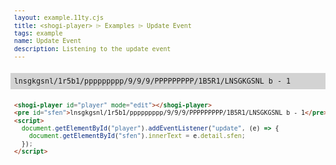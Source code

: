 ```yaml
---
layout: example.11ty.cjs
title: <shogi-player> ⌲ Examples ⌲ Update Event
tags: example
name: Update Event
description: Listening to the update event
---
```


<style>
  div.player {
    width: 600px;
  }
  pre {
    font-size: smaller;
    padding: 0.5em;
    background-color: lightgray;
    overflow-x: scroll;
  }
</style>
<div class="player">
  <shogi-player id="player" mode="edit"></shogi-player>
</div>
<pre id="sfen">lnsgkgsnl/1r5b1/ppppppppp/9/9/9/PPPPPPPPP/1B5R1/LNSGKGSNL b - 1</pre>
<script>
  document.getElementById("player").addEventListener("update", (e) => {
    document.getElementById("sfen").innerText = e.detail.sfen;
  });
</script>

```html
<shogi-player id="player" mode="edit"></shogi-player>
<pre id="sfen">lnsgkgsnl/1r5b1/ppppppppp/9/9/9/PPPPPPPPP/1B5R1/LNSGKGSNL b - 1</pre>
<script>
  document.getElementById("player").addEventListener("update", (e) => {
    document.getElementById("sfen").innerText = e.detail.sfen;
  });
</script>
```
